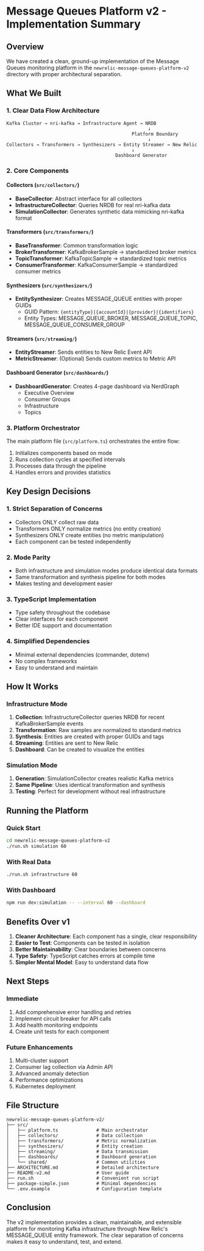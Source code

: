 # Message Queues Platform v2 - Implementation Summary

## Overview

We have created a clean, ground-up implementation of the Message Queues monitoring platform in the `newrelic-message-queues-platform-v2` directory with proper architectural separation.

## What We Built

### 1. **Clear Data Flow Architecture**

```
Kafka Cluster → nri-kafka → Infrastructure Agent → NRDB
                                                    ↓
                                              Platform Boundary
                                                    ↓
Collectors → Transformers → Synthesizers → Entity Streamer → New Relic
                                              ↓
                                        Dashboard Generator
```

### 2. **Core Components**

#### Collectors (`src/collectors/`)
- **BaseCollector**: Abstract interface for all collectors
- **InfrastructureCollector**: Queries NRDB for real nri-kafka data
- **SimulationCollector**: Generates synthetic data mimicking nri-kafka format

#### Transformers (`src/transformers/`)
- **BaseTransformer**: Common transformation logic
- **BrokerTransformer**: KafkaBrokerSample → standardized broker metrics
- **TopicTransformer**: KafkaTopicSample → standardized topic metrics
- **ConsumerTransformer**: KafkaConsumerSample → standardized consumer metrics

#### Synthesizers (`src/synthesizers/`)
- **EntitySynthesizer**: Creates MESSAGE_QUEUE entities with proper GUIDs
  - GUID Pattern: `{entityType}|{accountId}|{provider}|{identifiers}`
  - Entity Types: MESSAGE_QUEUE_BROKER, MESSAGE_QUEUE_TOPIC, MESSAGE_QUEUE_CONSUMER_GROUP

#### Streamers (`src/streaming/`)
- **EntityStreamer**: Sends entities to New Relic Event API
- **MetricStreamer**: (Optional) Sends custom metrics to Metric API

#### Dashboard Generator (`src/dashboards/`)
- **DashboardGenerator**: Creates 4-page dashboard via NerdGraph
  - Executive Overview
  - Consumer Groups
  - Infrastructure
  - Topics

### 3. **Platform Orchestrator**

The main platform file (`src/platform.ts`) orchestrates the entire flow:
1. Initializes components based on mode
2. Runs collection cycles at specified intervals
3. Processes data through the pipeline
4. Handles errors and provides statistics

## Key Design Decisions

### 1. **Strict Separation of Concerns**
- Collectors ONLY collect raw data
- Transformers ONLY normalize metrics (no entity creation)
- Synthesizers ONLY create entities (no metric manipulation)
- Each component can be tested independently

### 2. **Mode Parity**
- Both infrastructure and simulation modes produce identical data formats
- Same transformation and synthesis pipeline for both modes
- Makes testing and development easier

### 3. **TypeScript Implementation**
- Type safety throughout the codebase
- Clear interfaces for each component
- Better IDE support and documentation

### 4. **Simplified Dependencies**
- Minimal external dependencies (commander, dotenv)
- No complex frameworks
- Easy to understand and maintain

## How It Works

### Infrastructure Mode
1. **Collection**: InfrastructureCollector queries NRDB for recent KafkaBrokerSample events
2. **Transformation**: Raw samples are normalized to standard metrics
3. **Synthesis**: Entities are created with proper GUIDs and tags
4. **Streaming**: Entities are sent to New Relic
5. **Dashboard**: Can be created to visualize the entities

### Simulation Mode
1. **Generation**: SimulationCollector creates realistic Kafka metrics
2. **Same Pipeline**: Uses identical transformation and synthesis
3. **Testing**: Perfect for development without real infrastructure

## Running the Platform

### Quick Start
```bash
cd newrelic-message-queues-platform-v2
./run.sh simulation 60
```

### With Real Data
```bash
./run.sh infrastructure 60
```

### With Dashboard
```bash
npm run dev:simulation -- --interval 60 --dashboard
```

## Benefits Over v1

1. **Cleaner Architecture**: Each component has a single, clear responsibility
2. **Easier to Test**: Components can be tested in isolation
3. **Better Maintainability**: Clear boundaries between concerns
4. **Type Safety**: TypeScript catches errors at compile time
5. **Simpler Mental Model**: Easy to understand data flow

## Next Steps

### Immediate
1. Add comprehensive error handling and retries
2. Implement circuit breaker for API calls
3. Add health monitoring endpoints
4. Create unit tests for each component

### Future Enhancements
1. Multi-cluster support
2. Consumer lag collection via Admin API
3. Advanced anomaly detection
4. Performance optimizations
5. Kubernetes deployment

## File Structure

```
newrelic-message-queues-platform-v2/
├── src/
│   ├── platform.ts              # Main orchestrator
│   ├── collectors/              # Data collection
│   ├── transformers/            # Metric normalization
│   ├── synthesizers/            # Entity creation
│   ├── streaming/               # Data transmission
│   ├── dashboards/              # Dashboard generation
│   └── shared/                  # Common utilities
├── ARCHITECTURE.md              # Detailed architecture
├── README-v2.md                 # User guide
├── run.sh                       # Convenient run script
├── package-simple.json          # Minimal dependencies
└── .env.example                 # Configuration template
```

## Conclusion

The v2 implementation provides a clean, maintainable, and extensible platform for monitoring Kafka infrastructure through New Relic's MESSAGE_QUEUE entity framework. The clear separation of concerns makes it easy to understand, test, and extend.